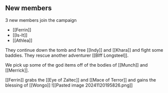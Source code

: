 ## New members

3 new members join the campaign
- [[Ferrin]]
- [[Is-It]]
- [[Athlea]]


They continue down the tomb and free [[Indy]] and [[Khara]] and fight some baddies. They rescue another adventurer [[BIff Longsteel]].

We pick up some of the god items off of the bodies of [[Munch]] and [[Merrick]].

[[Ferrin]] grabs the [[Eye of Zaltec]] and [[Mace of Terror]] and gains the blessing of [[Wongo]]
![[Pasted image 20241120195826.png]]


